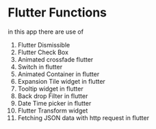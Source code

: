 # Flutter Functions
in this app there are use of
1. Flutter Dismissible
2. Flutter Check Box
3. Animated crossfade flutter
4. Switch in flutter
5. Animated Container in flutter
6. Expansion Tile widget in flutter
7. Tooltip widget in flutter
8. Back drop Filter in flutter
9. Date Time picker in flutter
10. Flutter Transform widget
11. Fetching JSON data with http request in flutter
